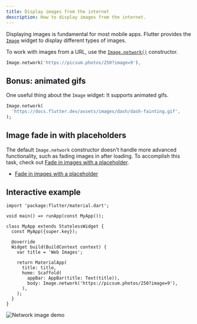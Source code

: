 ```yaml
---
title: Display images from the internet
description: How to display images from the internet.
---
```


<?code-excerpt path-base="cookbook/images/network_image"?>

Displaying images is fundamental for most mobile apps.
Flutter provides the [`Image`][] widget to
display different types of images.

To work with images from a URL, use the
[`Image.network()`][] constructor.

<?code-excerpt "lib/main.dart (ImageNetwork)" replace="/^body\: //g"?>
```dart
Image.network('https://picsum.photos/250?image=9'),
```

## Bonus: animated gifs

One useful thing about the `Image` widget:
It supports animated gifs.

<?code-excerpt "lib/gif.dart (Gif)" replace="/^return\ //g"?>
```dart
Image.network(
  'https://docs.flutter.dev/assets/images/dash/dash-fainting.gif',
);
```

## Image fade in with placeholders

The default `Image.network` constructor doesn't handle more advanced
functionality, such as fading images in after loading.
To accomplish this task,
check out [Fade in images with a placeholder][].

* [Fade in images with a placeholder][]

## Interactive example

<?code-excerpt "lib/main.dart"?>
```dartpad title="Flutter network images hands-on example in DartPad" run="true"
import 'package:flutter/material.dart';

void main() => runApp(const MyApp());

class MyApp extends StatelessWidget {
  const MyApp({super.key});

  @override
  Widget build(BuildContext context) {
    var title = 'Web Images';

    return MaterialApp(
      title: title,
      home: Scaffold(
        appBar: AppBar(title: Text(title)),
        body: Image.network('https://picsum.photos/250?image=9'),
      ),
    );
  }
}
```

<noscript>
  <img src="/assets/images/docs/cookbook/network-image.png" alt="Network image demo" class="site-mobile-screenshot" />
</noscript>


[Fade in images with a placeholder]: /cookbook/images/fading-in-images
[`Image`]: {{site.api}}/flutter/widgets/Image-class.html
[`Image.network()`]: {{site.api}}/flutter/widgets/Image/Image.network.html
